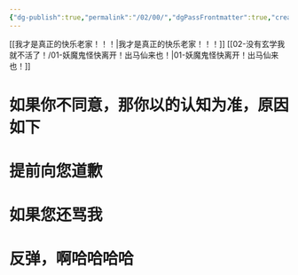 ```yaml
---
{"dg-publish":true,"permalink":"/02/00/","dgPassFrontmatter":true,"created":"2024-11-30T18:05:50.904+08:00","updated":"2024-11-30T18:40:11.966+08:00"}
---
```


[[我才是真正的快乐老家！！！\|我才是真正的快乐老家！！！]]
[[02-没有玄学我就不活了！/01-妖魔鬼怪快离开！出马仙来也！\|01-妖魔鬼怪快离开！出马仙来也！]]



# 如果你不同意，那你以的认知为准，原因如下

# 提前向您道歉

# 如果您还骂我

# 反弹，啊哈哈哈哈
